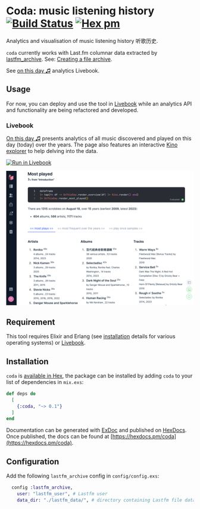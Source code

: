 # Coda: music listening history [![Build Status](https://github.com/boonious/coda/actions/workflows/elixir.yml/badge.svg)](https://github.com/boonious/coda/actions/workflows/elixir.yml) [![Hex pm](http://img.shields.io/hexpm/v/coda.svg?style=flat)](https://hex.pm/packages/coda)

Analytics and visualisation of music listening history 听歌历史.

`coda` currently works with Last.fm columnar data extracted by
[lastfm_archive](https://github.com/boonious/lastfm_archive). See:
[Creating a file archive](https://github.com/boonious/lastfm_archive#livebook-guides).

See [on this day ♫](#livebook) analytics Livebook.

## Usage
 
For now, you can deploy and use the tool in [Livebook](https://livebook.dev) while
an analytics API and functionality are being refactored and developed.

### Livebook
[On this day ♫](https://hexdocs.pm/coda/on_this_day.html) presents
analytics of all music discovered and played on this day (today) over the years. 
The page also features an interactive [Kino explorer](https://hexdocs.pm/kino_explorer/Kino.Explorer.html)
to help delving into the data.

[![Run in Livebook](https://livebook.dev/badge/v1/blue.svg)](https://livebook.dev/run?url=https%3A%2F%2Fraw.githubusercontent.com%2Fboonious%2Fcoda%2Fmaster%2Flivebook%2Fon_this_day.livemd)

![on this day most played analytics](assets/img/livebook_on_this_day_most_played_analytics.png)

## Requirement

This tool requires Elixir and Erlang (see [installation](https://elixir-lang.org/install.html) details
for various operating systems) or [Livebook](https://livebook.dev).

## Installation

`coda` is [available in Hex](https://hex.pm/packages/coda),
the package can be installed by adding `coda`
to your list of dependencies in `mix.exs`:

```elixir
def deps do
  [
    {:coda, "~> 0.1"}
  ]
end
```

Documentation can be generated with [ExDoc](https://github.com/elixir-lang/ex_doc)
and published on [HexDocs](https://hexdocs.pm). Once published, the docs can
be found at [https://hexdocs.pm/coda](https://hexdocs.pm/coda).

## Configuration
Add the following `lastfm_archive` config in `config/config.exs`:

```elixir
  config :lastfm_archive,
    user: "lastfm_user", # Lastfm user
    data_dir: "./lastfm_data/", # directory containing Lastfm file data,
```

